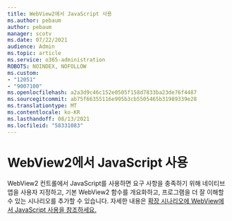 ```yaml
---
title: WebView2에서 JavaScript 사용
ms.author: pebaum
author: pebaum
manager: scotv
ms.date: 07/22/2021
audience: Admin
ms.topic: article
ms.service: o365-administration
ROBOTS: NOINDEX, NOFOLLOW
ms.custom:
- "12051"
- "9007100"
ms.openlocfilehash: a2a3d9c46c152e0505f158d7833ba23de76f4487
ms.sourcegitcommit: ab75f66355116e995b3cb5505465b31989339e28
ms.translationtype: MT
ms.contentlocale: ko-KR
ms.lasthandoff: 08/13/2021
ms.locfileid: "58331083"
---
```

# <a name="use-javascript-in-webview2"></a>WebView2에서 JavaScript 사용

WebView2 컨트롤에서 JavaScript를 사용하면 요구 사항을 충족하기 위해 네이티브 앱을 사용자 지정하고, 기본 WebView2 함수를 개요화하고, 프로그램을 더 잘 이해할 수 있는 시나리오를 추가할 수 있습니다. 자세한 내용은 [확장 시나리오에 WebView에서 JavaScript 사용을 참조하세요.](https://docs.microsoft.com/microsoft-edge/webview2/how-to/javascript)
